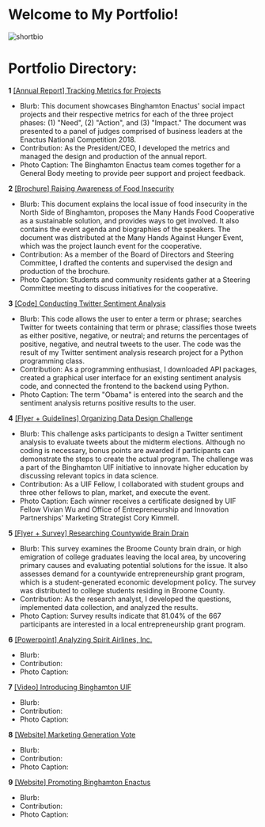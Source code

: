 # Welcome to My Portfolio! 

![shortbio](https://github.com/vwu15/images/blob/master/shortbio.png)

# Portfolio Directory:

**1**   [[Annual Report] Tracking Metrics for Projects](https://github.com/vwu15/cdfportfolio/blob/master/%5BAnnual%20Report%5D%20Tracking%20Metrics%20for%20Projects.pdf)

- Blurb: This document showcases Binghamton Enactus' social impact projects and their respective metrics for each of the three project phases: (1) "Need", (2) "Action", and (3) "Impact." The document was presented to a panel of judges comprised of business leaders at the Enactus National Competition 2018.  
- Contribution: As the President/CEO, I developed the metrics and managed the design and production of the annual report. 
- Photo Caption: The Binghamton Enactus team comes together for a General Body meeting to provide peer support and project feedback.

**2**   [[Brochure] Raising Awareness of Food Insecurity](https://github.com/vwu15/cdfportfolio/blob/master/%5BBrochure%5D%20Raising%20Awareness%20of%20Food%20Insecurity.pdf)

- Blurb: This document explains the local issue of food insecurity in the North Side of Binghamton, proposes the Many Hands Food Cooperative as a sustainable solution, and provides ways to get involved. It also contains the event agenda and biographies of the speakers. The document was distributed at the Many Hands Against Hunger Event, which was the project launch event for the cooperative.
- Contribution: As a member of the Board of Directors and Steering Committee, I drafted the contents and supervised the design and production of the brochure. 
- Photo Caption: Students and community residents gather at a Steering Committee meeting to discuss initiatives for the cooperative. 

**3**   [[Code] Conducting Twitter Sentiment Analysis](https://github.com/vwu15/cdfportfolio/blob/master/%5BCode%5D%20Conducting%20Twitter%20Sentiment%20Analysis)

- Blurb: This code allows the user to enter a term or phrase; searches Twitter for tweets containing that term or phrase; classifies those tweets as either positive, negative, or neutral; and returns the percentages of positive, negative, and neutral tweets to the user. The code was the result of my Twitter sentiment analysis research project for a Python programming class. 
- Contribution: As a programming enthusiast, I downloaded API packages, created a graphical user interface for an existing sentiment analysis code, and connected the frontend to the backend using Python.
- Photo Caption: The term "Obama" is entered into the search and the sentiment analysis returns positive results to the user.

**4**   [[Flyer + Guidelines] Organizing Data Design Challenge](https://github.com/vwu15/cdfportfolio/blob/master/%5BFlyer%20%2B%20Guidelines%5D%20Organzing%20Data%20Design%20Challenge.pdf)

- Blurb: This challenge asks participants to design a Twitter sentiment analysis to evaluate tweets about the midterm elections. Although no coding is necessary, bonus points are awarded if participants can demonstrate the steps to create the actual program. The challenge was a part of the Binghamton UIF initiative to innovate higher education by discussing relevant topics in data science.
- Contribution: As a UIF Fellow, I collaborated with student groups and three other fellows to plan, market, and execute the event. 
- Photo Caption: Each winner receives a certificate designed by UIF Fellow Vivian Wu and Office of Entrepreneurship and Innovation Partnerships' Marketing Strategist Cory Kimmell.

**5**   [[Flyer + Survey] Researching Countywide Brain Drain](https://github.com/vwu15/cdfportfolio/blob/master/%5BFlyer%20%2B%20Survey%5D%20Researching%20Countywide%20Brain%20Drain.pdf)

- Blurb: This survey examines the Broome County brain drain, or high emigration of college graduates leaving the local area, by uncovering primary causes and evaluating potential solutions for the issue. It also assesses demand for a countywide entrepreneurship grant program, which is a student-generated economic development policy. The survey was distributed to college students residing in Broome County.
- Contribution: As the research analyst, I developed the questions, implemented data collection, and analyzed the results.
- Photo Caption: Survey results indicate that 81.04% of the 667 participants are interested in a local entrepreneurship grant program.

**6**   [[Powerpoint] Analyzing Spirit Airlines, Inc.](https://github.com/vwu15/cdfportfolio/blob/master/%5BPowerpoint%5D%20Analyzing%20Spirit%20Airlines%2C%20Inc..pdf)

- Blurb: 
- Contribution: 
- Photo Caption:

**7**   [[Video] Introducing Binghamton UIF](https://youtu.be/CsJdmldAbB4)

- Blurb: 
- Contribution: 
- Photo Caption:

**8**   [[Website] Marketing Generation Vote](https://www.genvote.org/)

- Blurb: 
- Contribution: 
- Photo Caption:

**9**   [[Website] Promoting Binghamton Enactus](http://www.binghamtonenactus.com/)

- Blurb: 
- Contribution: 
- Photo Caption:
